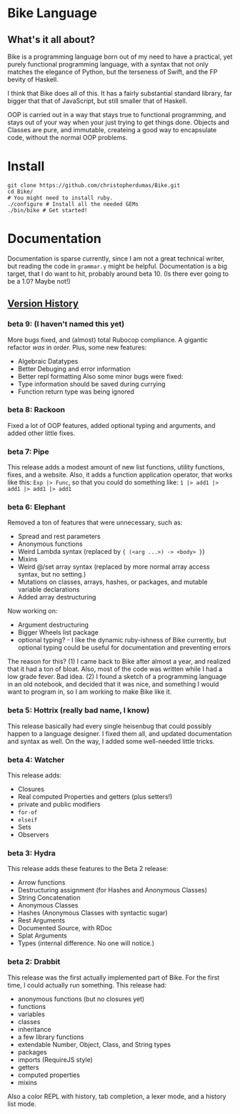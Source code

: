 # Bike Language

## What's it all about?
Bike is a programming language born out of my need to have a practical, yet purely functional programming language,
with a syntax that not only matches the elegance of Python, but the terseness of Swift, and the FP
bevity of Haskell.

I think that Bike does all of this. It has a fairly substantial standard library, far bigger that that of JavaScript,
but still smaller that of Haskell.

OOP is carried out in a way that stays true to functional programming, and stays out of your way when your just trying to get things done. Objects and Classes are pure, and immutable, createing a good way to encapsulate code, without the normal OOP problems.

# Install

    git clone https://github.com/christopherdumas/Bike.git
    cd Bike/
    # You might need to install ruby.
    ./configure # Install all the needed GEMs
    ./bin/bike # Get started!

# Documentation

Documentation is sparse currently, since I am not a great technical writer, but reading the code in `grammar.y` might be helpful. Documentation is a big target, that I do want to hit, probably around beta 10. (Is there ever going to be a 1.0? Maybe not!)

## [Version History](https://github.com/christopherdumas/Bike/releases)
### beta 9: (I haven't named this yet)
More bugs fixed, and (almost) total Rubocop compliance. A gigantic refactor *was* in order. Plus, some new features:
  * Algebraic Datatypes
  * Better Debuging and error information
  * Better repl formatting
Also some minor bugs were fixed:
  * Type information should be saved during currying
  * Function return type was being ignored
### beta 8: Rackoon
Fixed a lot of OOP features, added optional typing and arguments, and added other little fixes.
### beta 7: Pipe
This release adds a modest amount of new list functions, utility functions, fixes, and a website. Also, it adds a function application operator, that works like this: `Exp |> Func`, so that you could do something like:
 `1 |> add1 |> add1 |> add1 |> add1`
### beta 6: Elephant
Removed a ton of features that were unnecessary, such as:
  * Spread and rest parameters
  * Anonymous functions
  * Weird Lambda syntax (replaced by `{ (<arg ...>) -> <body> }`)
  * Mixins
  * Weird @/set array syntax (replaced by more normal array access syntax, but no setting.)
  * Mutations on classes, arrays, hashes, or packages, and mutable variable declarations
  * Added array destructuring

Now working on:
  * Argument destructuring
  * Bigger Wheels list package
  * optional typing? - I like the dynamic ruby-ishness of Bike currently, but optional typing could be useful for documentation and preventing errors


The reason for this? (1) I came back to Bike after almost a year, and realized that it had a ton of bloat. Also, most of the code was written while I had a low grade fever. Bad idea. (2) I found a sketch of a programming language in an old notebook, and decided that it was nice, and something I would want to program in, so I am working to make Bike like it.
### beta 5: Hottrix (really bad name, I know)
This release basically had every single heisenbug that could possibly happen to a language designer. I fixed them all, and updated documentation and syntax as well. On the way, I added some well-needed little tricks.
### beta 4: Watcher
This release adds:
 - Closures
 - Real computed Properties and getters (plus setters!)
 - private and public modifiers
 - `for-of`
 - `elseif`
 - Sets
 - Observers

### beta 3: Hydra
This release adds these features to the Beta 2 release:
 -  Arrow functions
 -  Destructuring assignment (for Hashes and Anonymous Classes)
 -  String Concatenation
 -  Anonymous Classes
 -  Hashes (Anonymous Classes with syntactic sugar)
 -  Rest Arguments
 -  Documented Source, with RDoc
 -  Splat Arguments
 -  Types (internal difference. No one will notice.)

### beta 2: Drabbit
This release was the first actually implemented part of Bike. For the first time, I could actually run something.
This release had:

* anonymous functions (but no closures yet)
* functions
* variables
* classes
* inheritance
* a few library functions
* extendable Number, Object, Class, and String types
* packages
* imports (RequireJS style)
* getters
* computed properties
* mixins

Also a color REPL with history, tab completion, a lexer mode, and a history list mode.
